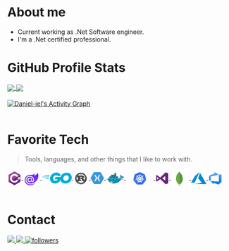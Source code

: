 <!--
**Daniel-iel/Daniel-iel** is a ✨ _special_ ✨ repository because its `README.md` (this file) appears on your GitHub profile.

Here are some ideas to get you started:

- 🔭 I’m currently working on ...
- 🌱 I’m currently learning ...
- 👯 I’m looking to collaborate on ...
- 🤔 I’m looking for help with ...
- 💬 Ask me about ...
- 📫 How to reach me: ...
- 😄 Pronouns: ...
- ⚡ Fun fact: ...
-->
# About me
- Current working as .Net Software engineer.
- I'm a .Net certified professional.

# GitHub Profile Stats
<a href="https://github.com/anuraghazra/github-readme-stats">
  <img height="180em" align="center" src="https://github-readme-stats.vercel.app/api?username=Daniel-iel&theme=nord&repo=github-readme-stats" />
</a>
<a href="https://github.com/anuraghazra/convoychat">
  <img height="180em" align="center" src="https://github-readme-stats.vercel.app/api/top-langs/?username=Daniel-iel&layout=compact&repo=convoychat&langs_count=8&theme=nord" />
</a>
<br>
<br>
<!-- https://github.com/ashutosh00710/github-readme-activity-graph -->
<a href="https://github.com/ashutosh00710/github-readme-activity-graph">
  <img align="center" alt="Daniel-iel's Activity Graph" src="https://activity-graph.herokuapp.com/graph?username=Daniel-iel&bg_color=2e3440&color=728da9&line=969ca7&point=FFFFFF&hide_border=false" />
</a>
<br><br>

# Favorite Tech

> Tools, languages, and other things that I like to work with.

<div>

<a href="#" target="_blank"> 
  <img align="center" src="./img/csharp-original.svg" alt="C#" height="32px" /> 
</a> 

<a href="#" target="_blank"> 
  <img align="center" src="./img/blazor-original.svg" alt="" height="35px" /> 
</a> 

<a href="#" target="_blank"> 
  <img align="center" src="./img/go-flat.svg" alt="" height="25px" /> 
</a>

<a href="#" target="_blank"> 
  <img align="center" src="./img/rust-original.svg" alt="" height="42px" /> 
</a> 

<a href="#" target="_blank"> 
  <img align="center" src="./img/xamarin-original.svg" alt="" height="27px" /> 
</a> 

<a href="#" target="_blank"> 
  <img align="center" src="./img/docker-original.svg" alt="" height="42px" /> 
</a> 

<a href="#" target="_blank"> 
  <img align="center" src="./img/kubernetes-original.svg" alt="" height="42px" /> 
</a> 

<a href="#" target="_blank"> 
  <img align="center" src="./img/visualstudio-original.svg" alt="" height="32px" /> 
</a> 

<a href="#" target="_blank"> 
  <img align="center" src="./img/mongodb-original.svg" alt="" height="42px" /> 
</a> 

<a href="#" target="_blank"> 
  <img align="center" src="./img/azure-original.svg" alt="" height="27px" /> 
</a>

<a href="#" target="_blank"> 
  <img align="center" src="./img/azuredevops-original.svg" alt="" height="32px" /> 
</a>
</div>
<br>

# Contact
<div>
  <a href = "mailto:iel_182@hotmail.com">
    <img src="https://img.shields.io/badge/-Outlook-%23333?style=for-the-badge&logo=outlook&logoColor=white" target="_blank">
  </a>
  <a href="https://www.linkedin.com/in/daniel-oliveira-00689b9b/" target="_blank">
    <img src="https://img.shields.io/badge/-LinkedIn-%230077B5?style=for-the-badge&logo=linkedin&logoColor=white" target="_blank">
  </a>
  <a href="https://github.com/Daniel-iel">
    <img alt="followers" title="Follow me on Github" src="https://img.shields.io/github/followers/Daniel-iel?color=236ad3&labelColor=1155ba&style=for-the-badge&logo=github&label=Follow"/></a>
</div>
